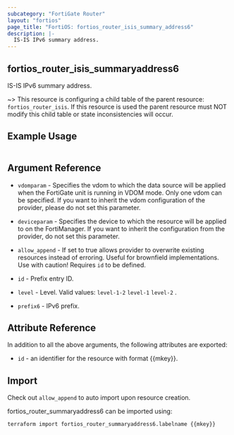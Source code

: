 ```yaml
---
subcategory: "FortiGate Router"
layout: "fortios"
page_title: "FortiOS: fortios_router_isis_summary_address6"
description: |-
  IS-IS IPv6 summary address.
---
```


## fortios_router_isis_summaryaddress6
IS-IS IPv6 summary address.

~> This resource is configuring a child table of the parent resource: `fortios_router_isis`. If this resource is used the parent resource must NOT modify this child table or state inconsistencies will occur.


## Example Usage

```hcl

```

## Argument Reference
* `vdomparam` - Specifies the vdom to which the data source will be applied when the FortiGate unit is running in VDOM mode. Only one vdom can be specified. If you want to inherit the vdom configuration of the provider, please do not set this parameter.
* `deviceparam` - Specifies the device to which the resource will be applied to on the FortiManager. If you want to inherit the configuration from the provider, do not set this parameter.
* `allow_append` - If set to true allows provider to overwrite existing resources instead of erroring. Useful for brownfield implementations. Use with caution! Requires `id` to be defined.

* `id` - Prefix entry ID.
* `level` - Level. Valid values: `level-1-2` `level-1` `level-2` .
* `prefix6` - IPv6 prefix.

## Attribute Reference

In addition to all the above arguments, the following attributes are exported:
* `id` - an identifier for the resource with format {{mkey}}.

## Import

Check out `allow_append` to auto import upon resource creation.

fortios_router_summaryaddress6 can be imported using:
```sh
terraform import fortios_router_summaryaddress6.labelname {{mkey}}
```
